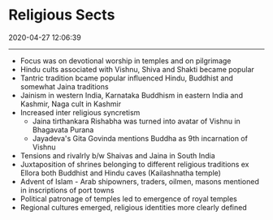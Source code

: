 # Religious Sects

2020-04-27 12:06:39

---

- Focus was on devotional worship in temples and on pilgrimage
- Hindu cults associated with Vishnu, Shiva and Shakti became popular
- Tantric tradition bcame popular influenced Hindu, Buddhist and somewhat Jaina traditions
- Jainism in western India, Karnataka Buddhism in eastern India and Kashmir, Naga cult in Kashmir
- Increased inter religious syncretism
    - Jaina tirthankara Rishabha was turned into avatar of Vishnu in Bhagavata Purana
    - Jayadeva's Gita Govinda mentions Buddha as 9th incarnation of Vishnu
- Tensions and rivalrly b/w Shaivas and Jaina in South India
- Juxtaposition of shrines belonging to different religious traditions ex Ellora both Buddhist and Hindu caves (Kailashnatha temple)
- Advent of Islam - Arab shipowners, traders, oilmen, masons mentioned in inscriptions of port towns
- Political patronage of temples led to emergence of royal temples
- Regional cultures emerged, religious identities more clearly defined
